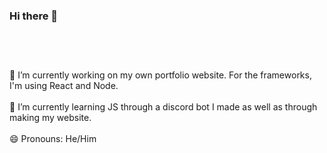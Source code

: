 ### Hi there 👋 <br /> <br /> <br /> <br />

🔭 I’m currently working on my own portfolio website. For the frameworks, I'm using React and Node. <br /> <br />
🌱 I’m currently learning JS through a discord bot I made as well as through making my website. <br /> <br />
😄 Pronouns: He/Him <br /> <br />

<!--
**alvaradoavocado/alvaradoavocado** is a ✨ _special_ ✨ repository because its `README.md` (this file) appears on your GitHub profile.

Here are some ideas to get you started:

- 🔭 I’m currently working on ...
- 🌱 I’m currently learning ...
- 👯 I’m looking to collaborate on ...
- 🤔 I’m looking for help with ...
- 💬 Ask me about ...
- 📫 How to reach me: ...
- 😄 Pronouns: ...
- ⚡ Fun fact: ...
-->
